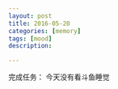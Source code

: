 ```yaml
---
layout: post
title: 2016-05-20
categories: [memory]
tags: [mood]
description:

---
```


完成任务：
今天没有看斗鱼睡觉
